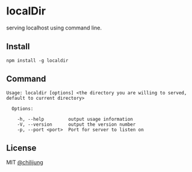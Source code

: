# localDir

serving localhost using command line.

## Install

```
npm install -g localdir
```

## Command

```
Usage: localdir [options] <the directory you are willing to served, default to current directory>

  Options:

    -h, --help         output usage information
    -V, --version      output the version number
    -p, --port <port>  Port for server to listen on
```

## License

MIT [@chilijung](http://github.com/chilijung)
